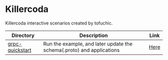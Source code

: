 # Killercoda

Killercoda interactive scenarios created by tofuchic.

| Directory | Description | Link |
| ---- | ---- | ---- |
| [grpc-quickstart](./grpc-quickstart) | Run the example, and later update the schema(.proto) and applications | [Here](https://killercoda.com/tofuchic/scenario/grpc-quickstart) |
